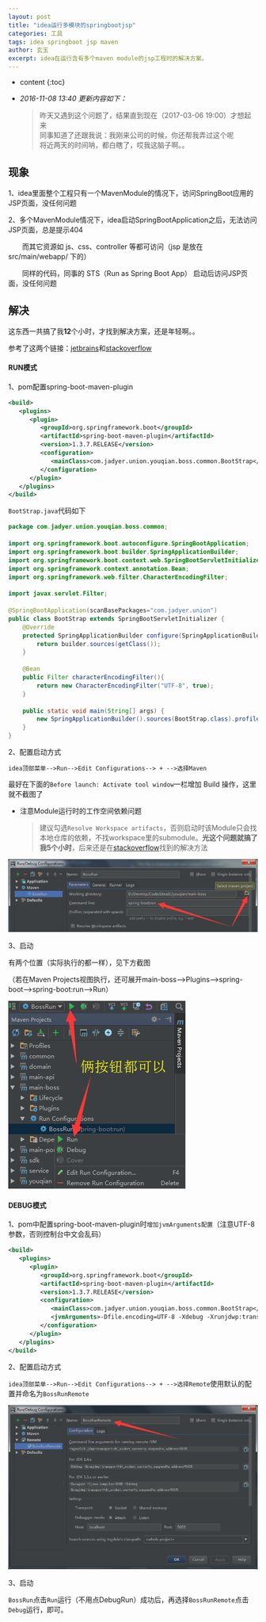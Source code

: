 ```yaml
---
layout: post
title: "idea运行多模块的springbootjsp"
categories: 工具
tags: idea springboot jsp maven
author: 玄玉
excerpt: idea在运行含有多个maven module的jsp工程时的解决方案。
---
```


* content
{:toc}


* *2016-11-08 13:40 更新内容如下：*

    > 昨天又遇到这个问题了，结果直到现在（2017-03-06 19:00）才想起来<br>
同事知道了还跟我说：我刚来公司的时候，你还帮我弄过这个呢<br>
将近两天的时间呐，都白瞎了，哎我这脑子啊。。

## 现象

1、idea里面整个工程只有一个MavenModule的情况下，访问SpringBoot应用的JSP页面，没任何问题

2、多个MavenModule情况下，idea启动SpringBootApplication之后，无法访问JSP页面，总是提示404

　　而其它资源如 js、css、controller 等都可访问（jsp 是放在 src/main/webapp/ 下的）

　　同样的代码，同事的 STS（Run as Spring Boot App） 启动后访问JSP页面，没任何问题

## 解决

这东西一共搞了我**12**个小时，才找到解决方案，还是年轻啊。。

参考了这两个链接：[jetbrains](https://youtrack.jetbrains.com/issue/IDEA-142078)和[stackoverflow](http://stackoverflow.com/questions/25119604/spring-boot-application-deployed-in-sts-works-fine-but-not-in-intellij-idea)

#### RUN模式

1、pom配置spring-boot-maven-plugin

```xml
<build>
   <plugins>
      <plugin>
         <groupId>org.springframework.boot</groupId>
         <artifactId>spring-boot-maven-plugin</artifactId>
         <version>1.3.7.RELEASE</version>
         <configuration>
            <mainClass>com.jadyer.union.youqian.boss.common.BootStrap</mainClass>
         </configuration>
      </plugin>
   </plugins>
</build>
```

`BootStrap.java`代码如下

```java
package com.jadyer.union.youqian.boss.common;

import org.springframework.boot.autoconfigure.SpringBootApplication;
import org.springframework.boot.builder.SpringApplicationBuilder;
import org.springframework.boot.context.web.SpringBootServletInitializer;
import org.springframework.context.annotation.Bean;
import org.springframework.web.filter.CharacterEncodingFilter;

import javax.servlet.Filter;

@SpringBootApplication(scanBasePackages="com.jadyer.union")
public class BootStrap extends SpringBootServletInitializer {
    @Override
    protected SpringApplicationBuilder configure(SpringApplicationBuilder builder) {
        return builder.sources(getClass());
    }

    @Bean
    public Filter characterEncodingFilter(){
        return new CharacterEncodingFilter("UTF-8", true);
    }

    public static void main(String[] args) {
        new SpringApplicationBuilder().sources(BootStrap.class).profiles("local").run(args);
    }
}
```

2、配置启动方式

`idea顶部菜单-->Run-->Edit Configurations--> + -->选择Maven`

最好在下面的`Before launch: Activate tool window`一栏增加 Build 操作，这里就不截图了

* 注意Module运行时的工作空间依赖问题

    > 建议勾选`Resolve Workspace artifacts`，否则启动时该Module只会找本地仓库的依赖，不找workspace里的submodule。**光这个问题就搞了我5个小时**，后来还是在[stackoverflow](http://stackoverflow.com/questions/35567002/spring-boot-multi-module-reload-sub-modules-without-running-maven-install)找到的解决方法

![](/img/2016/2016-07-29-idea-springboot-jsp-01.png)

3、启动

有两个位置（实际执行的都一样），见下方截图

（若在Maven Projects视图执行，还可展开main-boss-->Plugins-->spring-boot-->spring-boot:run-->Run）

![](/img/2016/2016-07-29-idea-springboot-jsp-02.png)

#### DEBUG模式

1、pom中配置spring-boot-maven-plugin时`增加jvmArguments配置`（注意UTF-8参数，否则控制台中文会乱码）

```xml
<build>
   <plugins>
      <plugin>
         <groupId>org.springframework.boot</groupId>
         <artifactId>spring-boot-maven-plugin</artifactId>
         <version>1.3.7.RELEASE</version>
         <configuration>
            <mainClass>com.jadyer.union.youqian.boss.common.BootStrap</mainClass>
            <jvmArguments>-Dfile.encoding=UTF-8 -Xdebug -Xrunjdwp:transport=dt_socket,server=y,suspend=n,address=5005</jvmArguments>
         </configuration>
      </plugin>
   </plugins>
</build>
```

2、配置启动方式

`idea顶部菜单-->Run-->Edit Configurations--> + -->选择Remote`使用默认的配置并命名为`BossRunRemote`

![](/img/2016/2016-07-29-idea-springboot-jsp-03.png)

3、启动

`BossRun`点击`Run`运行（不用点DebugRun）成功后，再选择`BossRunRemote`点击`Debug`运行，即可。